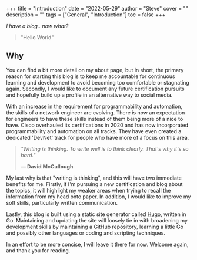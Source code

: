 +++
title = "Introduction"
date = "2022-05-29"
author = "Steve"
cover = ""
description = ""
tags = ["General", "Introduction"]
toc = false
+++

_I have a blog.. now what?_

> "Hello World"

## Why

You can find a bit more detail on my about page, but in short, the primary reason for starting this blog is to keep me accountable for continuous learning and development to avoid becoming too comfortable or stagnating again. Secondly, I would like to document any future certification pursuits and hopefully build up a profile in an alternative way to social media. 

With an increase in the requirement for programmability and automation, the skills of a network engineer are evolving. There is now an expectation for engineers to have these skills instead of them being more of a nice to have. Cisco overhauled its certifications in 2020 and has now incorporated programmability and automation on all tracks. They have even created a dedicated 'DevNet' track for people who have more of a focus on this area. 

> _"Writing is thinking.
> To write well is to think clearly.
> That's why it's so hard."_
>
> **— David McCullough**

My last why is that "writing is thinking", and this will have two immediate benefits for me. Firstly, if I'm pursuing a new certification and blog about the topics, it will highlight my weaker areas when trying to recall the information from my head onto paper. In addition, I would like to improve my soft skills, particularly written communication.

Lastly, this blog is built using a static site generator called [Hugo](https://gohugo.io/), written in Go. Maintaining and updating the site will loosely tie in with broadening my development skills by maintaining a GitHub repository, learning a little Go and possibly other languages or coding and scripting techniques. 

In an effort to be more concise, I will leave it there for now. Welcome again, and thank you for reading.